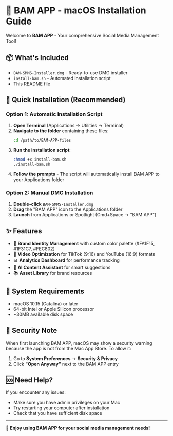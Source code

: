 # 🚀 BAM APP - macOS Installation Guide

Welcome to **BAM APP** - Your comprehensive Social Media Management Tool!

## 📦 What's Included

- `BAM-SMMS-Installer.dmg` - Ready-to-use DMG installer
- `install-bam.sh` - Automated installation script
- This README file

## 🎯 Quick Installation (Recommended)

### Option 1: Automatic Installation Script

1. **Open Terminal** (Applications → Utilities → Terminal)
2. **Navigate to the folder** containing these files:
   ```bash
   cd /path/to/BAM-APP-files
   ```
3. **Run the installation script**:
   ```bash
   chmod +x install-bam.sh
   ./install-bam.sh
   ```
4. **Follow the prompts** - The script will automatically install BAM APP to your Applications folder

### Option 2: Manual DMG Installation

1. **Double-click** `BAM-SMMS-Installer.dmg`
2. **Drag** the "BAM APP" icon to the Applications folder
3. **Launch** from Applications or Spotlight (Cmd+Space → "BAM APP")

## ✨ Features

- 🎨 **Brand Identity Management** with custom color palette (#FA1F15, #1F31C7, #FEC802)
- 📱 **Video Optimization** for TikTok (9:16) and YouTube (16:9) formats
- 📊 **Analytics Dashboard** for performance tracking
- 🤖 **AI Content Assistant** for smart suggestions
- 📚 **Asset Library** for brand resources

## 🔧 System Requirements

- macOS 10.15 (Catalina) or later
- 64-bit Intel or Apple Silicon processor
- ~30MB available disk space

## 🚨 Security Note

When first launching BAM APP, macOS may show a security warning because the app is not from the Mac App Store. To allow it:

1. Go to **System Preferences** → **Security & Privacy**
2. Click **"Open Anyway"** next to the BAM APP entry

## 🆘 Need Help?

If you encounter any issues:
- Make sure you have admin privileges on your Mac
- Try restarting your computer after installation
- Check that you have sufficient disk space

---

**🎊 Enjoy using BAM APP for your social media management needs!** 